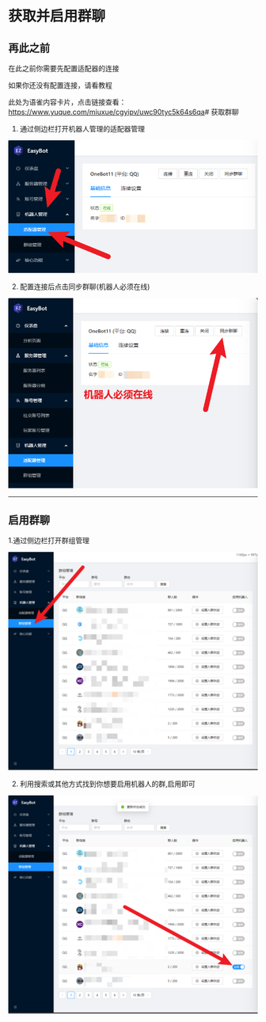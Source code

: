 # 获取并启用群聊
## 再此之前

在此之前你需要先配置适配器的连接

如果你还没有配置连接，请看教程

此处为语雀内容卡片，点击链接查看：<https://www.yuque.com/miuxue/cgyipv/uwc90tyc5k64s6qa># 获取群聊

1. 通过侧边栏打开机器人管理的适配器管理

![](./attachments/教程__获取并启用群聊_001.png)

2. 配置连接后点击同步群聊(机器人必须在线)

![](./attachments/教程__获取并启用群聊_002.png)

---

## 启用群聊

1.通过侧边栏打开群组管理

![](./attachments/教程__获取并启用群聊_003.png)

2. 利用搜索或其他方式找到你想要启用机器人的群,启用即可

![](./attachments/教程__获取并启用群聊_004.png)


